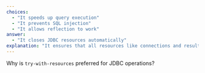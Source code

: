 ```yaml
---
choices:
  - "It speeds up query execution"
  - "It prevents SQL injection"
  - "It allows reflection to work"
answer:
  - "It closes JDBC resources automatically"
explanation: "It ensures that all resources like connections and result sets are closed automatically."
---
```


Why is `try-with-resources` preferred for JDBC operations?
